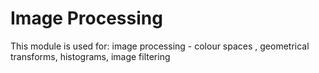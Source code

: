 # Image Processing
This module is used for: 
image processing - colour spaces , geometrical transforms, histograms, image filtering 